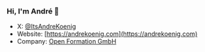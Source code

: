 ### Hi, I'm André 👋

- X: [@ItsAndreKoenig](https://x.com/ItsAndreKoenig)
- Website: [https://andrekoenig.com](https://andrekoenig.com)
- Company: [Open Formation GmbH](https://openformation.io)

